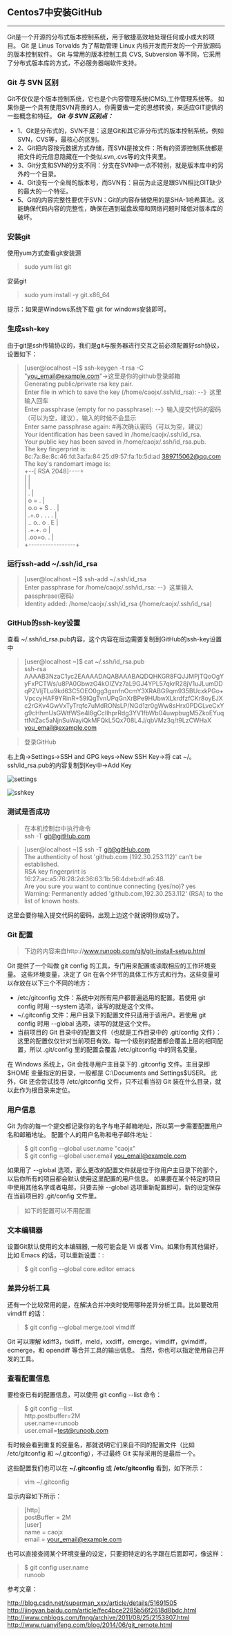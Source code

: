 ## Centos7中安装GitHub
***
Git是一个开源的分布式版本控制系统，用于敏捷高效地处理任何或小或大的项目。
Git 是 Linus Torvalds 为了帮助管理 Linux 内核开发而开发的一个开放源码的版本控制软件。
Git 与常用的版本控制工具 CVS, Subversion 等不同，它采用了分布式版本库的方式，不必服务器端软件支持。
### Git 与 SVN 区别
Git不仅仅是个版本控制系统，它也是个内容管理系统(CMS),工作管理系统等。
如果你是一个具有使用SVN背景的人，你需要做一定的思想转换，来适应GIT提供的一些概念和特征。
***Git 与 SVN 区别点：***
* 1、Git是分布式的，SVN不是：这是Git和其它非分布式的版本控制系统，例如SVN，CVS等，最核心的区别。
* 2、Git把内容按元数据方式存储，而SVN是按文件：所有的资源控制系统都是把文件的元信息隐藏在一个类似.svn,.cvs等的文件夹里。
* 3、Git分支和SVN的分支不同：分支在SVN中一点不特别，就是版本库中的另外的一个目录。
* 4、Git没有一个全局的版本号，而SVN有：目前为止这是跟SVN相比GIT缺少的最大的一个特征。
* 5、Git的内容完整性要优于SVN：Git的内容存储使用的是SHA-1哈希算法。这能确保代码内容的完整性，确保在遇到磁盘故障和网络问题时降低对版本库的破坏。

### 安装git

使用yum方式查看git安装源
>sudo yum list git

安装git
>sudo yum install -y git.x86_64

提示：如果是Windows系统下载 git for windows安装即可。

### 生成ssh-key

由于git是ssh传输协议的，我们是git与服务器进行交互之前必须配置好ssh协议，设置如下：


>[user@localhost ~]$ ssh-keygen -t rsa -C "you_email@example.com"->这里是你的github登录邮箱  
Generating public/private rsa key pair.  
Enter file in which to save the key (/home/caojx/.ssh/id_rsa): --》这里输入回车  
Enter passphrase (empty for no passphrase):  --》输入提交代码的密码（可以为空，建议），输入的时候不会显示      
Enter same passphrase again:   #再次确认密码（可以为空，建议）  
Your identification has been saved in /home/caojx/.ssh/id_rsa.  
Your public key has been saved in /home/caojx/.ssh/id_rsa.pub.  
The key fingerprint is:  
8c:7a:8e:8c:46:fd:3a:fa:84:25:d9:57:fa:1b:5d:ad 389715062@qq.com    
The key's randomart image is:    
+--[ RSA 2048]----+    
|                 |  
|                 |  
|        .        |  
|   o   =     .   |  
|  o.o + S   . .  |  
|  .+.o . . . .   |  
| .. o.. o . E    |  
|  .+.+.  o       |  
| .oo=o. .        |  
+-----------------+  

### 运行ssh-add ~/.ssh/id_rsa

>[user@localhost ~]$ ssh-add ~/.ssh/id_rsa  
Enter passphrase for /home/caojx/.ssh/id_rsa:  --》这里输入passphrase(密码)    
Identity added: /home/caojx/.ssh/id_rsa (/home/caojx/.ssh/id_rsa)  

### GitHub的ssh-key设置
查看 ~/.ssh/id_rsa.pub内容，这个内容在后边需要复制到GitHub的ssh-key设置中

>[user@localhost ~]$ cat ~/.ssh/id_rsa.pub    
ssh-rsa AAAAB3NzaC1yc2EAAAADAQABAAABAQDQHKGR8FQJJMPjTQoOgYyFxPCTWs/u8PA0GbwzG4kOIZVz7aL9GJ4YPL57qkrR28jV1uJLumDDqPZVljTLu9kd63C5OEO0gg3gxnfnOcmY3XRABG9qm935BUcxkPGo+VpccyHAF9YRinR+59lQgTvnUPqGnXrBPe9HUbwXLkrdfzfCKr8oyEJXc2rGKv4GwVxTyTrqfc7uMdRONsLP/NGd1zr0gWw8sHrx0PDGLveCxYg9cHhmUsGWtfWSe4l8gCcIlhprRdg3YV1fbWb04uwpbugM5ZkoEYuqttNtZac5aNjnSuWayiQkMFQkL5Qx708L4J/qbVMz3q/t9LzCWHaX you_email@example.com    

>登录GitHub

右上角->Settings->SSH and GPG keys->New SSH Key->将 cat ~/。ssh/id_rsa.pub的内容复制到Key中->Add Key

![settings](../images/git/git-settings.png)


![sshkey](../images/git/git-sshkey.png)
### 测试是否成功

>在本机控制台中执行命令  
ssh -T git@gitHub.com  

>[user@localhost ~]$ ssh -T git@gitHub.com    
The authenticity of host 'github.com (192.30.253.112)' can't be established.  
RSA key fingerprint is 16:27:ac:a5:76:28:2d:36:63:1b:56:4d:eb:df:a6:48.  
Are you sure you want to continue connecting (yes/no)? yes  
Warning: Permanently added 'github.com,192.30.253.112' (RSA) to the list of known hosts.    

这里会要你输入提交代码的密码，出现上边这个就说明你成功了。

### Git 配置

>下边的内容来自http://www.runoob.com/git/git-install-setup.html

Git 提供了一个叫做 git config 的工具，专门用来配置或读取相应的工作环境变量。
这些环境变量，决定了 Git 在各个环节的具体工作方式和行为。这些变量可以存放在以下三个不同的地方：
* /etc/gitconfig 文件：系统中对所有用户都普遍适用的配置。若使用 git config 时用 --system 选项，读写的就是这个文件。
* ~/.gitconfig 文件：用户目录下的配置文件只适用于该用户。若使用 git config 时用 --global 选项，读写的就是这个文件。
* 当前项目的 Git 目录中的配置文件（也就是工作目录中的 .git/config 文件）：这里的配置仅仅针对当前项目有效。每一个级别的配置都会覆盖上层的相同配置，所以 .git/config 里的配置会覆盖 /etc/gitconfig 中的同名变量。

在 Windows 系统上，Git 会找寻用户主目录下的 .gitconfig 文件。主目录即 $HOME 变量指定的目录，一般都是 C:\Documents and Settings\$USER。
此外，Git 还会尝试找寻 /etc/gitconfig 文件，只不过看当初 Git 装在什么目录，就以此作为根目录来定位。

### 用户信息

Git 为你的每一个提交都记录你的名字与电子邮箱地址，所以第一步需要配置用户名和邮箱地址。
配置个人的用户名称和电子邮件地址：  
>$ git config --global user.name "caojx"  
>$ git config --global user.email you_email@example.com  

如果用了 --global 选项，那么更改的配置文件就是位于你用户主目录下的那个，以后你所有的项目都会默认使用这里配置的用户信息。
如果要在某个特定的项目中使用其他名字或者电邮，只要去掉 --global 选项重新配置即可，新的设定保存在当前项目的 .git/config 文件里。

>如下的配置可以不用配置

### 文本编辑器

设置Git默认使用的文本编辑器, 一般可能会是 Vi 或者 Vim。如果你有其他偏好，比如 Emacs 的话，可以重新设置：:
>$ git config --global core.editor emacs

### 差异分析工具
还有一个比较常用的是，在解决合并冲突时使用哪种差异分析工具。比如要改用 vimdiff 的话：
>$ git config --global merge.tool vimdiff

Git 可以理解 kdiff3，tkdiff，meld，xxdiff，emerge，vimdiff，gvimdiff，ecmerge，和 opendiff 等合并工具的输出信息。
当然，你也可以指定使用自己开发的工具。

### 查看配置信息

要检查已有的配置信息，可以使用 git config --list 命令：
>$ git config --list  
http.postbuffer=2M  
user.name=runoob  
user.email=test@runoob.com  

有时候会看到重复的变量名，那就说明它们来自不同的配置文件（比如 /etc/gitconfig 和 ~/.gitconfig），不过最终 Git 实际采用的是最后一个。

这些配置我们也可以在 **~/.gitconfig** 或 **/etc/gitconfig** 看到，如下所示：
>vim ~/.gitconfig 

显示内容如下所示：
>[http]  
    postBuffer = 2M  
[user]  
    name = caojx  
    email = your_email@example.com  
    
也可以直接查阅某个环境变量的设定，只要把特定的名字跟在后面即可，像这样：
>$ git config user.name  
runoob

参考文章：

http://blog.csdn.net/superman_xxx/article/details/51691505
http://jingyan.baidu.com/article/fec4bce2285b56f2618d8bdc.html
http://www.cnblogs.com/fnng/archive/2011/08/25/2153807.html
http://www.ruanyifeng.com/blog/2014/06/git_remote.html
